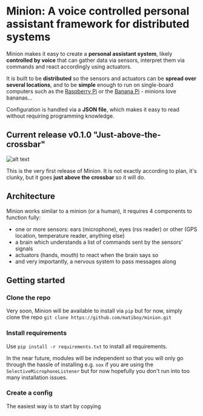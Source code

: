 # Minion: A voice controlled personal assistant framework for distributed systems

Minion makes it easy to create a **personal assistant system**, likely **controlled by voice** that can gather data via sensors, interpret them via commands and react accordingly using actuators.

It is built to be **distributed** so the sensors and actuators can be **spread over several locations**, and to be **simple** enough to run on single-board computers such as the [Raspberry Pi](https://www.raspberrypi.org/) or the [Banana Pi](http://www.lemaker.org/) - minions love bananas...

Configuration is handled via a **JSON file**, which makes it easy to read without requiring programming knowledge.

## Current release v0.1.0 "Just-above-the-crossbar"

![alt text](http://media4.giphy.com/media/h7FwW161xjopW/giphy.gif "Slightly off football kick")

This is the very first release of Minion. It is not exactly according to plan, it's clunky, but it goes **just above the crossbar** so it will do.

## Architecture
Minion works similar to a minion (or a human), it requires 4 components to function fully:

- one or more sensors: ears (microphone), eyes (rss reader) or other (GPS location, temperature reader, anything else)
- a brain which understands a list of commands sent by the sensors' signals
- actuators (hands, mouth) to react when the brain says so
- and very importantly, a nervous system to pass messages along

## Getting started

### Clone the repo

Very soon, Minion will be available to install via `pip` but for now, simply clone the repo `git clone https://github.com/matiboy/minion.git`

### Install requirements

Use `pip install -r requirements.txt` to install all requirements.

In the near future, modules will be independent so that you will only go through the hassle of installing e.g. `sox` if you are using the `SelectiveMicrophoneListener` but for now hopefully you don't run into too many installation issues.

### Create a config

The easiest way is to start by copying


